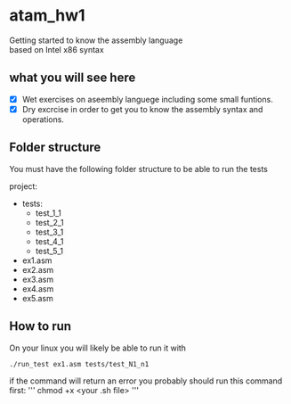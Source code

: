 # atam_hw1
Getting started to know the assembly language <br />
based on Intel x86 syntax
## what you will see here
- [x] Wet exercises on aseembly languege including some small funtions.
- [x] Dry excrcise in order to get you to know the assembly syntax and operations.

## Folder structure
You must have the following folder structure to be able to run the tests

project:
  * tests:
    * test_1_1
    * test_2_1
    * test_3_1
    * test_4_1
    * test_5_1
  * ex1.asm
  * ex2.asm
  * ex3.asm
  * ex4.asm
  * ex5.asm
## How to run
On your linux you will likely be able to run it with
```
./run_test ex1.asm tests/test_N1_n1
```
if the command will return an error you probably should run this command first:
'''
chmod +x <your .sh file>
  '''
